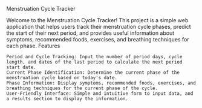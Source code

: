 Menstruation Cycle Tracker

Welcome to the Menstruation Cycle Tracker! This project is a simple web application that helps users track their menstruation cycle phases, predict the start of their next period, and provides useful information about symptoms, recommended foods, exercises, and breathing techniques for each phase.
Features

    Period and Cycle Tracking: Input the number of period days, cycle length, and dates of the last period to calculate the next period start date.
    Current Phase Identification: Determine the current phase of the menstruation cycle based on today's date.
    Phase Information: Display symptoms, recommended foods, exercises, and breathing techniques for the current phase of the cycle.
    User-Friendly Interface: Simple and intuitive form to input data, and a results section to display the information.
